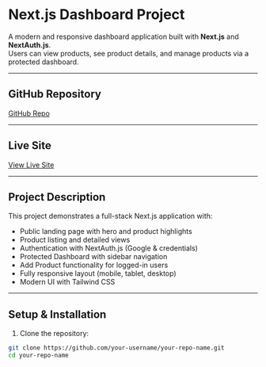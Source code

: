 # Next.js Dashboard Project

A modern and responsive dashboard application built with **Next.js** and **NextAuth.js**.  
Users can view products, see product details, and manage products via a protected dashboard.

---

## GitHub Repository

[GitHub Repo](https://github.com/your-username/your-repo-name)

---

## Live Site

[View Live Site]([https://your-vercel-deployment-url.com](https://product-management-lake.vercel.app/))

---

## Project Description

This project demonstrates a full-stack Next.js application with:

- Public landing page with hero and product highlights  
- Product listing and detailed views  
- Authentication with NextAuth.js (Google & credentials)  
- Protected Dashboard with sidebar navigation  
- Add Product functionality for logged-in users  
- Fully responsive layout (mobile, tablet, desktop)  
- Modern UI with Tailwind CSS

---

## Setup & Installation

1. Clone the repository:

```bash
git clone https://github.com/your-username/your-repo-name.git
cd your-repo-name

